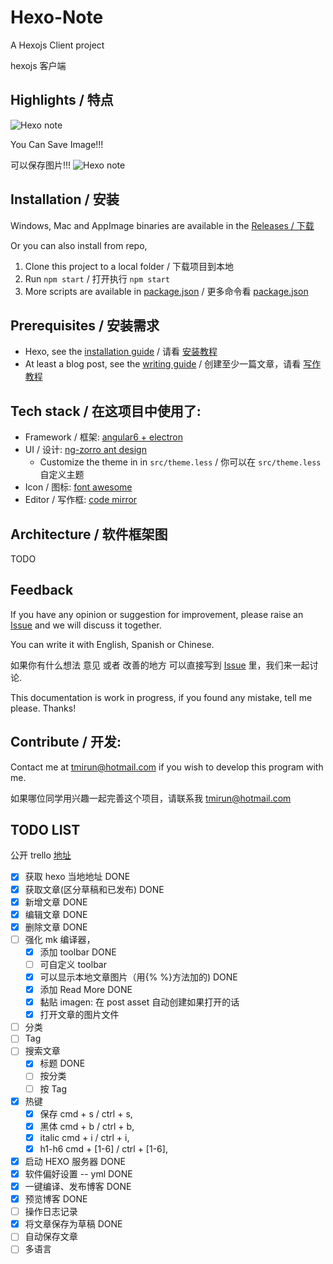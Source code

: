 # Hexo-Note

A Hexojs Client project

hexojs 客户端

## Highlights / 特点

![Hexo note](./hexo-note-image.png)

You Can Save Image!!!

可以保存图片!!!
![Hexo note](./hexo-note-image-save-image.png)

## Installation / 安装

Windows, Mac and AppImage binaries are available in the [Releases / 下载](https://github.com/tmirun/Hexo-Note/releases)

Or you can also install from repo,
1. Clone this project to a local folder / 下载项目到本地
2. Run `npm start` / 打开执行 `npm start`
3. More scripts are available in [package.json](package.json) / 更多命令看 [package.json](package.json)

## Prerequisites / 安装需求

- Hexo, see the [installation guide](https://hexo.io/docs/) / 请看 [安装教程](https://hexo.io/zh-cn/docs/)
- At least a blog post, see the [writing guide](https://hexo.io/docs/writing) / 创建至少一篇文章，请看 [写作教程](https://hexo.io/zh-cn/docs/writing)

## Tech stack / 在这项目中使用了:
- Framework / 框架: [angular6 + electron](https://github.com/maximegris/angular-electron)
- UI / 设计: [ng-zorro ant design](https://github.com/NG-ZORRO/ng-zorro-antd)
  - Customize the theme in in `src/theme.less` / 你可以在 `src/theme.less` 自定义主题
- Icon / 图标: [font awesome](https://fontawesome.com/icons?from=io)
- Editor / 写作框: [code mirror](https://codemirror.net/)

## Architecture / 软件框架图
TODO

## Feedback

If you have any opinion or suggestion for improvement, please raise an [Issue](https://github.com/tmirun/Hexo-Note/issues) and we will discuss it together.

You can write it with English, Spanish or Chinese.

如果你有什么想法 意见 或者 改善的地方 可以直接写到 [Issue](https://github.com/tmirun/Hexo-Note/issues) 里，我们来一起讨论.

This documentation is work in progress, if you found any mistake, tell me please. Thanks!

## Contribute / 开发:

Contact me at tmirun@hotmail.com if you wish to develop this program with me.

如果哪位同学用兴趣一起完善这个项目，请联系我 tmirun@hotmail.com

## TODO LIST
公开 trello [地址](https://trello.com/b/F20B7ufQ)

* [x] 获取 hexo 当地地址 DONE
* [x] 获取文章(区分草稿和已发布)  DONE
* [x] 新增文章 DONE
* [x] 编辑文章 DONE
* [x] 删除文章 DONE
* [ ] 强化 mk 编译器，
    * [x] 添加 toolbar DONE
    * [ ] 可自定义 toolbar
    * [x] 可以显示本地文章图片（用{% %}方法加的) DONE
    * [x] 添加 Read More DONE
    * [x] 黏贴 imagen: 在 post asset 自动创建如果打开的话
    * [x] 打开文章的图片文件
* [ ] 分类
* [ ] Tag
* [ ] 搜索文章
    * [x] 标题 DONE
    * [ ] 按分类
    * [ ] 按 Tag
* [x] 热键
    * [x] 保存 cmd + s / ctrl + s,
    * [x] 黑体 cmd + b / ctrl + b,
    * [x] italic cmd + i / ctrl + i,
    * [x] h1-h6 cmd + [1-6] / ctrl + [1-6],
* [x] 启动 HEXO 服务器 DONE
* [x] 软件偏好设置 -- yml DONE
* [x] 一键编译、发布博客 DONE
* [x] 预览博客 DONE
* [ ] 操作日志记录
* [x] 将文章保存为草稿 DONE
* [ ] 自动保存文章
* [ ] 多语言
